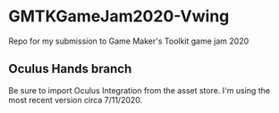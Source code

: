 # GMTKGameJam2020-Vwing
Repo for my submission to Game Maker's Toolkit game jam 2020

Oculus Hands branch
---------------------------------------
Be sure to import Oculus Integration from the asset store. I'm using the most recent version circa 7/11/2020.